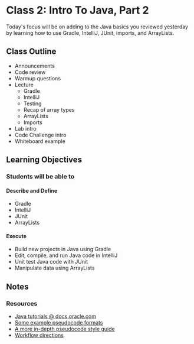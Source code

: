 # Class 2: Intro To Java, Part 2

Today's focus will be on adding to the Java basics you reviewed yesterday by learning how to use Gradle, IntelliJ, JUnit, imports, and ArrayLists.

## Class Outline

- Announcements
- Code review
- Warmup questions
- Lecture
  - Gradle
  - IntelliJ
  - Testing
  - Recap of array types
  - ArrayLists
  - Imports
- Lab intro
- Code Challenge intro
- Whiteboard example

## Learning Objectives

### Students will be able to

#### Describe and Define

- Gradle
- IntelliJ
- JUnit
- ArrayLists

#### Execute

- Build new projects in Java using Gradle
- Edit, compile, and run Java code in IntelliJ
- Unit test Java code with JUnit
- Manipulate data using ArrayLists

## Notes

### Resources
* [Java tutorials @ docs.oracle.com](https://docs.oracle.com/javase/tutorial/)
* [Some example pseudocode formats](https://en.wikipedia.org/wiki/Pseudocode#Syntax)
* [A more in-depth pseudocode style guide](https://medium.com/@ngunyimacharia/how-to-write-pseudocode-a-beginners-guide-29956242698)
* [Workflow directions](../GradleWorkflow.md)
